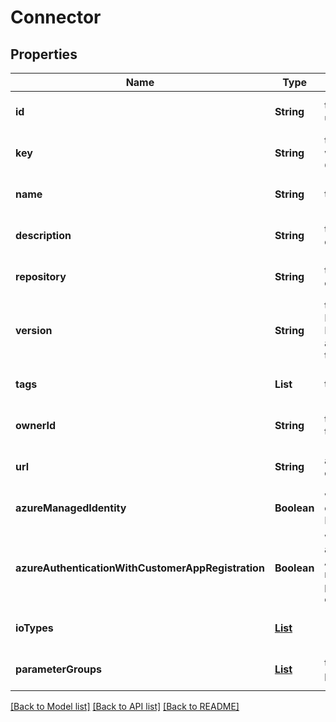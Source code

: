 # Connector
## Properties

| Name | Type | Description | Notes |
|------------ | ------------- | ------------- | -------------|
| **id** | **String** | the Connector version unique identifier | [optional] [default to null] |
| **key** | **String** | the Connector key which group Connector versions | [optional] [default to null] |
| **name** | **String** | the Connector name | [optional] [default to null] |
| **description** | **String** | the Connector description | [optional] [default to null] |
| **repository** | **String** | the registry repository containing the image | [optional] [default to null] |
| **version** | **String** | the Connector version MAJOR.MINOR.PATCH. Must be aligned with an existing repository tag | [optional] [default to null] |
| **tags** | **List** | the list of tags | [optional] [default to null] |
| **ownerId** | **String** | the user id which own this connector version | [optional] [default to null] |
| **url** | **String** | an optional URL link to connector page | [optional] [default to null] |
| **azureManagedIdentity** | **Boolean** | whether or not the connector uses Azure Managed Identity | [optional] [default to null] |
| **azureAuthenticationWithCustomerAppRegistration** | **Boolean** | whether to authenticate against Azure using the app registration credentials provided by the customer | [optional] [default to null] |
| **ioTypes** | [**List**](ioTypesEnum.md) |  | [optional] [default to null] |
| **parameterGroups** | [**List**](ConnectorParameterGroup.md) | the list of connector parameters groups | [optional] [default to null] |

[[Back to Model list]](../README.md#documentation-for-models) [[Back to API list]](../README.md#documentation-for-api-endpoints) [[Back to README]](../README.md)

